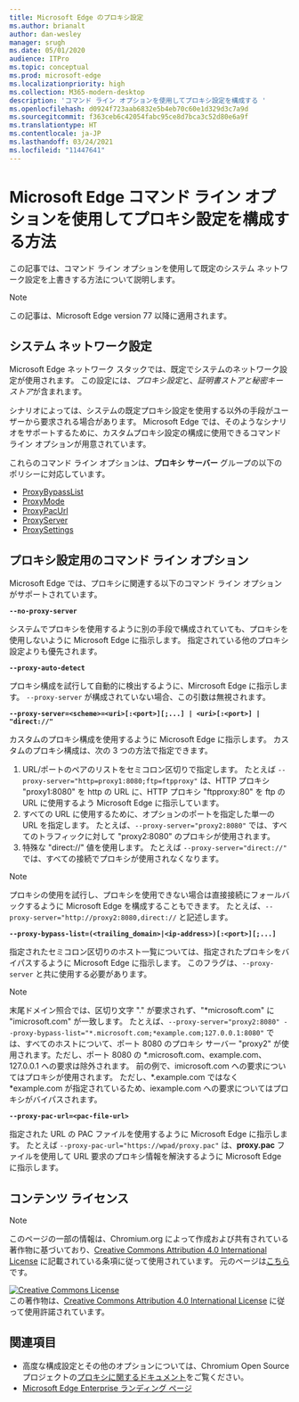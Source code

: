 ```yaml
---
title: Microsoft Edge のプロキシ設定
ms.author: brianalt
author: dan-wesley
manager: srugh
ms.date: 05/01/2020
audience: ITPro
ms.topic: conceptual
ms.prod: microsoft-edge
ms.localizationpriority: high
ms.collection: M365-modern-desktop
description: 'コマンド ライン オプションを使用してプロキシ設定を構成する '
ms.openlocfilehash: d0924f723aab6832e5b4eb70c60e1d329d3c7a9d
ms.sourcegitcommit: f363ceb6c42054fabc95ce8d7bca3c52d80e6a9f
ms.translationtype: HT
ms.contentlocale: ja-JP
ms.lasthandoff: 03/24/2021
ms.locfileid: "11447641"
---
```

# <a name="how-to-use-microsoft-edge-command-line-options-to-configure-proxy-settings"></a>Microsoft Edge コマンド ライン オプションを使用してプロキシ設定を構成する方法

この記事では、コマンド ライン オプションを使用して既定のシステム ネットワーク設定を上書きする方法について説明します。

>[!NOTE]
>この記事は、Microsoft Edge version 77 以降に適用されます。

## <a name="system-network-settings"></a>システム ネットワーク設定

Microsoft Edge ネットワーク スタックでは、既定でシステムのネットワーク設定が使用されます。 この設定には、*プロキシ設定*と、*証明書ストアと秘密キー ストア*が含まれます。

シナリオによっては、システムの既定プロキシ設定を使用する以外の手段がユーザーから要求される場合があります。 Microsoft Edge では、そのようなシナリオをサポートするために、カスタムプロキシ設定の構成に使用できるコマンド ライン オプションが用意されています。

これらのコマンド ライン オプションは、**プロキシ サーバー** グループの以下のポリシーに対応しています。

- [ProxyBypassList](./microsoft-edge-policies.md#proxybypasslist)
- [ProxyMode](./microsoft-edge-policies.md#proxymode)
- [ProxyPacUrl](./microsoft-edge-policies.md#proxypacurl)
- [ProxyServer](./microsoft-edge-policies.md#proxyserver)
- [ProxySettings](./microsoft-edge-policies.md#proxysettings)

## <a name="command-line-options-for-proxy-settings"></a>プロキシ設定用のコマンド ライン オプション

Microsoft Edge では、プロキシに関連する以下のコマンド ライン オプションがサポートされています。

 **`--no-proxy-server`**
 
システムでプロキシを使用するように別の手段で構成されていても、プロキシを使用しないように Microsoft Edge に指示します。 指定されている他のプロキシ設定よりも優先されます。

**`--proxy-auto-detect`**

プロキシ構成を試行して自動的に検出するように、Mircrosoft Edge に指示します。 `--proxy-server` が構成されていない場合、この引数は無視されます。

**`--proxy-server=<scheme>=<uri>[:<port>][;...] | <uri>[:<port>] | "direct://"`**

カスタムのプロキシ構成を使用するように Microsoft Edge に指示します。 カスタムのプロキシ構成は、次の 3 つの方法で指定できます。

1. URL/ポートのペアのリストをセミコロン区切りで指定します。 たとえば `--proxy-server="http=proxy1:8080;ftp=ftpproxy"` は、HTTP プロキシ "proxy1:8080" を http の URL に、HTTP プロキシ "ftpproxy:80" を ftp の URL に使用するよう Microsoft Edge に指示しています。
2. すべての URL に使用するために、オプションのポートを指定した単一の URL を指定します。 たとえば、`--proxy-server="proxy2:8080"` では、すべてのトラフィックに対して "proxy2:8080" のプロキシが使用されます。
3. 特殊な "direct://" 値を使用します。 たとえば `--proxy-server="direct://"` では、すべての接続でプロキシが使用されなくなります。 

>[!NOTE]
>プロキシの使用を試行し、プロキシを使用できない場合は直接接続にフォールバックするように Microsoft Edge を構成することもできます。 たとえば、`--proxy-server="http://proxy2:8080,direct://` と記述します。

**`--proxy-bypass-list=(<trailing_domain>|<ip-address>)[:<port>][;...]`**

指定されたセミコロン区切りのホスト一覧については、指定されたプロキシをバイパスするように Microsoft Edge に指示します。 このフラグは、`--proxy-server` と共に使用する必要があります。

>[!NOTE]
>末尾ドメイン照合では、区切り文字 "." が要求されず、"\*microsoft.com" に "imicrosoft.com" が一致します。 たとえば、`--proxy-server="proxy2:8080" --proxy-bypass-list="*.microsoft.com;*example.com;127.0.0.1:8080"` では、すべてのホストについて、ポート 8080 のプロキシ サーバー "proxy2" が使用されます。ただし、ポート 8080 の \*.microsoft.com、example.com、127.0.0.1 への要求は除外されます。 前の例で、imicrosoft.com への要求についてはプロキシが使用されます。 ただし、\*.example.com ではなく \*example.com が指定されているため、iexample.com への要求についてはプロキシがバイパスされます。

**`--proxy-pac-url=<pac-file-url>`**

指定された URL の PAC ファイルを使用するように Microsoft Edge に指示します。 たとえば `--proxy-pac-url="https://wpad/proxy.pac"` は、**proxy.pac** ファイルを使用して URL 要求のプロキシ情報を解決するように Microsoft Edge に指示します。

## <a name="content-license"></a>コンテンツ ライセンス

> [!NOTE]
> このページの一部の情報は、Chromium.org によって作成および共有されている著作物に基づいており、[Creative Commons Attribution 4.0 International License](http://creativecommons.org/licenses/by/4.0/) に記載されている条項に従って使用されています。 元のページは[こちら](https://www.chromium.org/developers/design-documents/network-settings#TOC-Command-line-options-for-proxy-sett)です。
  
<a rel="license" href="http://creativecommons.org/licenses/by/4.0/"><img alt="Creative Commons License" style="border-width:0" src="https://i.creativecommons.org/l/by/4.0/88x31.png" /></a><br />この著作物は、<a rel="license" href="http://creativecommons.org/licenses/by/4.0/">Creative Commons Attribution 4.0 International License</a> に従って使用許諾されています。

## <a name="see-also"></a>関連項目

- 高度な構成設定とその他のオプションについては、Chromium Open Source プロジェクトの[プロキシに関するドキュメント](https://chromium.googlesource.com/chromium/src/+/HEAD/net/docs/proxy.md)をご覧ください。
- [Microsoft Edge Enterprise ランディング ページ](https://aka.ms/EdgeEnterprise)